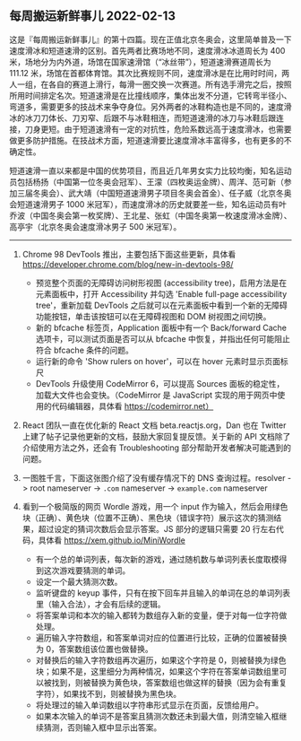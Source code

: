 ## 每周搬运新鲜事儿 2022-02-13

这是『每周搬运新鲜事儿』的第十四篇。现在正值北京冬奥会，这里简单普及一下速度滑冰和短道速滑的区别。首先两者比赛场地不同，速度滑冰冰道周长为 400 米，场地分为内外道，场馆在国家速滑馆（“冰丝带”），短道速滑赛道周长为 111.12 米，场馆在首都体育馆。其次比赛规则不同，速度滑冰是在比用时时间，两人一组，在各自的赛道上滑行，每滑一圈交换一次赛道。所有选手滑完之后，按照所用时间排定名次。短道速滑是在比撞线顺序，集体出发不分道，它转弯半径小、弯道多，需要更多的技战术来争夺身位。另外两者的冰鞋构造也是不同的，速度滑冰的冰刀刀体长、刀刃窄、后跟不与冰鞋相连，而短道速滑的冰刀与冰鞋后跟连接，刀身更短。由于短道速滑有一定的对抗性，危险系数远高于速度滑冰，也需要做更多防护措施。在技战术方面，短道速滑要比速度滑冰丰富得多，也有更多的不确定性。

短道速滑一直以来都是中国的优势项目，而且近几年男女实力比较均衡，知名运动员包括杨扬（中国第一位冬奥会冠军）、王濛（四枚奥运金牌）、周洋、范可新（参加三届冬奥会）、武大靖（中国短道速滑男子项目冬奥会首金）、任子威（北京冬奥会短道速滑男子 1000 米冠军），而速度滑冰的历史就要差一些，知名运动员有叶乔波（中国冬奥会第一枚奖牌）、王北星、张虹（中国冬奥第一枚速度滑冰金牌）、高亭宇（北京冬奥会速度滑冰男子 500 米冠军）。

--- 

1. Chrome 98 DevTools 推出，主要包括下面这些更新，具体看 https://developer.chrome.com/blog/new-in-devtools-98/
   - 预览整个页面的无障碍访问树形视图 (accessibility tree)，启用方法是在元素面板中，打开 Accessibility 并勾选 'Enable full-page accessibility tree'，重新加载 DevTools 之后就可以在元素面板中看到一个新的无障碍功能按钮，单击该按钮可以在无障碍视图和 DOM 树视图之间切换。
   - 新的 bfcache 标签页，Application 面板中有一个 Back/forward Cache 选项卡，可以测试页面是否可以从 bfcache 中恢复，并指出任何可能阻止符合 bfcache 条件的问题。
   - 运行新的命令 'Show rulers on hover'，可以在 hover 元素时显示页面标尺
   - DevTools 升级使用 CodeMirror 6，可以提高 Sources 面板的稳定性，加载大文件也会变快。（CodeMirror 是 JavaScript 实现的用于网页中使用的代码编辑器，具体看 https://codemirror.net）

2. React 团队一直在优化新的 React 文档 beta.reactjs.org，Dan 也在 Twitter 上建了帖子记录他更新的文档，鼓励大家回复提反馈。关于新的 API 文档除了介绍使用方法之外，还会有 Troubleshooting 部分帮助开发者解决可能遇到的问题。

3. 一图胜千言，下面这张图介绍了没有缓存情况下的 DNS 查询过程。resolver -> root nameserver -> `.com` nameserver -> `example.com` nameserver

4. 看到一个极简版的网页 Wordle 游戏，用一个 input 作为输入，然后会用绿色块（正确）、黄色块（位置不正确）、黑色块（错误字符）展示这次的猜测结果，超过设定的猜词次数后会显示答案。JS 部分的逻辑只需要 20 行左右代码，具体看 https://xem.github.io/MiniWordle
   - 有一个总的单词列表，每次新的游戏，通过随机数与单词列表长度取模得到这次游戏要猜测的单词。
   - 设定一个最大猜测次数。
   - 监听键盘的 keyup 事件，只有在按下回车并且输入的单词在总的单词列表里（输入合法），才会有后续的逻辑。
   - 将答案单词和本次的输入都转为数组存入新的变量，便于对每一位字符做处理。
   - 遍历输入字符数组，和答案单词对应的位置进行比较，正确的位置被替换为 0，答案数组该位置也做替换。
   - 对替换后的输入字符数组再次遍历，如果这个字符是 0，则被替换为绿色块；如果不是，这里细分为两种情况，如果这个字符在答案单词数组里可以被找到，则被替换为黄色块，答案数组也做这样的替换（因为会有重复字符），如果找不到，则被替换为黑色块。
   - 将处理过的输入单词数组以字符串形式显示在页面，反馈给用户。
   - 如果本次输入的单词不是答案且猜测次数还未到最大值，则清空输入框继续猜测，否则输入框中显示出答案。
